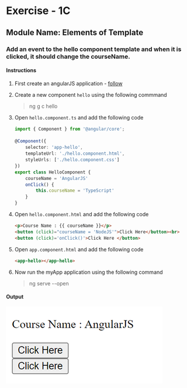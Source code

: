 # Exercise - 1C

## Module Name: Elements of Template

### Add an event to the hello component template and when it is clicked, it should change the courseName.

#### Instructions

1. First create an angularJS application - [follow](createAnApplication.md)

2. Create a new component `hello` using the following commmand
    > ng g c hello

3. Open `hello.component.ts` and add the following code

    ```ts
    import { Component } from '@angular/core';

    @Component({
        selector: 'app-hello',
        templateUrl: './hello.component.html',
        styleUrls: ['./hello.component.css']
    })
    export class HelloComponent {
        courseName = 'AngularJS'
        onClick() {
            this.courseName = 'TypeScript'
        }
    }
    ```

4. Open `hello.component.html` and add the following code

    ```html
    <p>Course Name : {{ courseName }}</p>
    <button (click)="courseName = 'NodeJS'">Click Here</button><br>
    <button (click)='onClick()'>Click Here </button>
    ```

5. Open `app.component.html` and add the following code

    ```html
    <app-hello></app-hello>
    ```

6. Now run the myApp application using the following command
    > ng serve --open

#### Output
![exercise - 1c output](images/image-3.png)